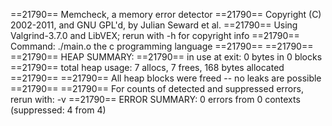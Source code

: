 ==21790== Memcheck, a memory error detector
==21790== Copyright (C) 2002-2011, and GNU GPL'd, by Julian Seward et al.
==21790== Using Valgrind-3.7.0 and LibVEX; rerun with -h for copyright info
==21790== Command: ./main.o the c programming language
==21790== 
==21790== 
==21790== HEAP SUMMARY:
==21790==     in use at exit: 0 bytes in 0 blocks
==21790==   total heap usage: 7 allocs, 7 frees, 168 bytes allocated
==21790== 
==21790== All heap blocks were freed -- no leaks are possible
==21790== 
==21790== For counts of detected and suppressed errors, rerun with: -v
==21790== ERROR SUMMARY: 0 errors from 0 contexts (suppressed: 4 from 4)
